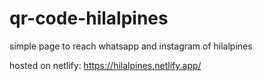 # qr-code-hilalpines
simple page to reach whatsapp and instagram of hilalpines

hosted on netlify: https://hilalpines.netlify.app/
